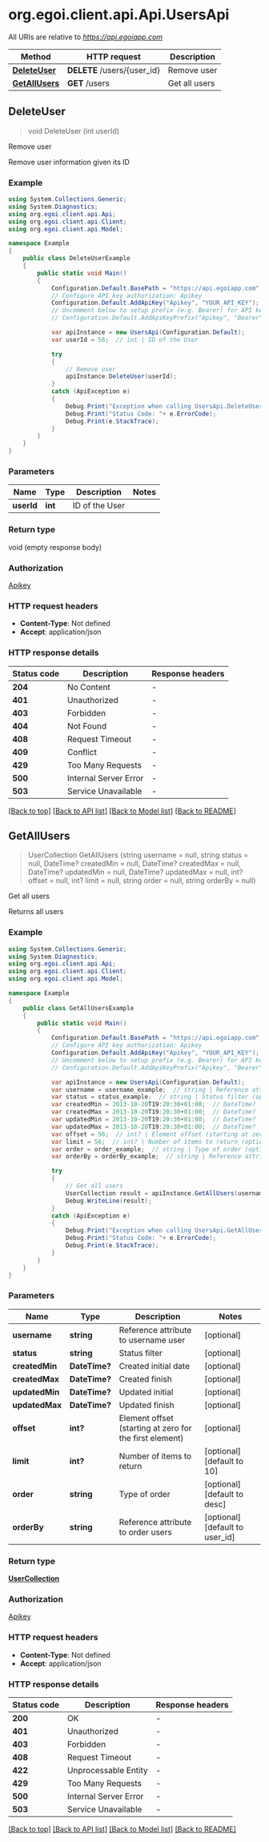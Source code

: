 # org.egoi.client.api.Api.UsersApi

All URIs are relative to *https://api.egoiapp.com*

Method | HTTP request | Description
------------- | ------------- | -------------
[**DeleteUser**](UsersApi.md#deleteuser) | **DELETE** /users/{user_id} | Remove user
[**GetAllUsers**](UsersApi.md#getallusers) | **GET** /users | Get all users



## DeleteUser

> void DeleteUser (int userId)

Remove user

Remove user information given its ID

### Example

```csharp
using System.Collections.Generic;
using System.Diagnostics;
using org.egoi.client.api.Api;
using org.egoi.client.api.Client;
using org.egoi.client.api.Model;

namespace Example
{
    public class DeleteUserExample
    {
        public static void Main()
        {
            Configuration.Default.BasePath = "https://api.egoiapp.com";
            // Configure API key authorization: Apikey
            Configuration.Default.AddApiKey("Apikey", "YOUR_API_KEY");
            // Uncomment below to setup prefix (e.g. Bearer) for API key, if needed
            // Configuration.Default.AddApiKeyPrefix("Apikey", "Bearer");

            var apiInstance = new UsersApi(Configuration.Default);
            var userId = 56;  // int | ID of the User

            try
            {
                // Remove user
                apiInstance.DeleteUser(userId);
            }
            catch (ApiException e)
            {
                Debug.Print("Exception when calling UsersApi.DeleteUser: " + e.Message );
                Debug.Print("Status Code: "+ e.ErrorCode);
                Debug.Print(e.StackTrace);
            }
        }
    }
}
```

### Parameters


Name | Type | Description  | Notes
------------- | ------------- | ------------- | -------------
 **userId** | **int**| ID of the User | 

### Return type

void (empty response body)

### Authorization

[Apikey](../README.md#Apikey)

### HTTP request headers

- **Content-Type**: Not defined
- **Accept**: application/json


### HTTP response details
| Status code | Description | Response headers |
|-------------|-------------|------------------|
| **204** | No Content |  -  |
| **401** | Unauthorized |  -  |
| **403** | Forbidden |  -  |
| **404** | Not Found |  -  |
| **408** | Request Timeout |  -  |
| **409** | Conflict |  -  |
| **429** | Too Many Requests |  -  |
| **500** | Internal Server Error |  -  |
| **503** | Service Unavailable |  -  |

[[Back to top]](#)
[[Back to API list]](../README.md#documentation-for-api-endpoints)
[[Back to Model list]](../README.md#documentation-for-models)
[[Back to README]](../README.md)


## GetAllUsers

> UserCollection GetAllUsers (string username = null, string status = null, DateTime? createdMin = null, DateTime? createdMax = null, DateTime? updatedMin = null, DateTime? updatedMax = null, int? offset = null, int? limit = null, string order = null, string orderBy = null)

Get all users

Returns all users

### Example

```csharp
using System.Collections.Generic;
using System.Diagnostics;
using org.egoi.client.api.Api;
using org.egoi.client.api.Client;
using org.egoi.client.api.Model;

namespace Example
{
    public class GetAllUsersExample
    {
        public static void Main()
        {
            Configuration.Default.BasePath = "https://api.egoiapp.com";
            // Configure API key authorization: Apikey
            Configuration.Default.AddApiKey("Apikey", "YOUR_API_KEY");
            // Uncomment below to setup prefix (e.g. Bearer) for API key, if needed
            // Configuration.Default.AddApiKeyPrefix("Apikey", "Bearer");

            var apiInstance = new UsersApi(Configuration.Default);
            var username = username_example;  // string | Reference attribute to username user (optional) 
            var status = status_example;  // string | Status filter (optional) 
            var createdMin = 2013-10-20T19:20:30+01:00;  // DateTime? | Created initial date (optional) 
            var createdMax = 2013-10-20T19:20:30+01:00;  // DateTime? | Created finish (optional) 
            var updatedMin = 2013-10-20T19:20:30+01:00;  // DateTime? | Updated initial (optional) 
            var updatedMax = 2013-10-20T19:20:30+01:00;  // DateTime? | Updated finish (optional) 
            var offset = 56;  // int? | Element offset (starting at zero for the first element) (optional) 
            var limit = 56;  // int? | Number of items to return (optional)  (default to 10)
            var order = order_example;  // string | Type of order (optional)  (default to desc)
            var orderBy = orderBy_example;  // string | Reference attribute to order users (optional)  (default to user_id)

            try
            {
                // Get all users
                UserCollection result = apiInstance.GetAllUsers(username, status, createdMin, createdMax, updatedMin, updatedMax, offset, limit, order, orderBy);
                Debug.WriteLine(result);
            }
            catch (ApiException e)
            {
                Debug.Print("Exception when calling UsersApi.GetAllUsers: " + e.Message );
                Debug.Print("Status Code: "+ e.ErrorCode);
                Debug.Print(e.StackTrace);
            }
        }
    }
}
```

### Parameters


Name | Type | Description  | Notes
------------- | ------------- | ------------- | -------------
 **username** | **string**| Reference attribute to username user | [optional] 
 **status** | **string**| Status filter | [optional] 
 **createdMin** | **DateTime?**| Created initial date | [optional] 
 **createdMax** | **DateTime?**| Created finish | [optional] 
 **updatedMin** | **DateTime?**| Updated initial | [optional] 
 **updatedMax** | **DateTime?**| Updated finish | [optional] 
 **offset** | **int?**| Element offset (starting at zero for the first element) | [optional] 
 **limit** | **int?**| Number of items to return | [optional] [default to 10]
 **order** | **string**| Type of order | [optional] [default to desc]
 **orderBy** | **string**| Reference attribute to order users | [optional] [default to user_id]

### Return type

[**UserCollection**](UserCollection.md)

### Authorization

[Apikey](../README.md#Apikey)

### HTTP request headers

- **Content-Type**: Not defined
- **Accept**: application/json


### HTTP response details
| Status code | Description | Response headers |
|-------------|-------------|------------------|
| **200** | OK |  -  |
| **401** | Unauthorized |  -  |
| **403** | Forbidden |  -  |
| **408** | Request Timeout |  -  |
| **422** | Unprocessable Entity |  -  |
| **429** | Too Many Requests |  -  |
| **500** | Internal Server Error |  -  |
| **503** | Service Unavailable |  -  |

[[Back to top]](#)
[[Back to API list]](../README.md#documentation-for-api-endpoints)
[[Back to Model list]](../README.md#documentation-for-models)
[[Back to README]](../README.md)

